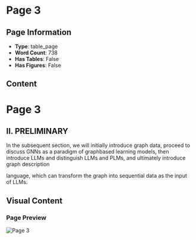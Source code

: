 # Page 3

## Page Information

- **Type**: table_page
- **Word Count**: 738
- **Has Tables**: False
- **Has Figures**: False

## Content

# Page 3

## II. PRELIMINARY

In the subsequent section, we will initially introduce graph data, proceed to discuss GNNs as a paradigm of graphbased learning models, then introduce LLMs and distinguish LLMs and PLMs, and ultimately introduce graph description

language, which can transform the graph into sequential data as the input of LLMs.

## Visual Content

### Page Preview

![Page 3](/projects/llms/images/A_Survey_of_Large_Language_Models_on_Generative_Graph_Analytics_Query_Learning_and_Applications_page_3.png)
